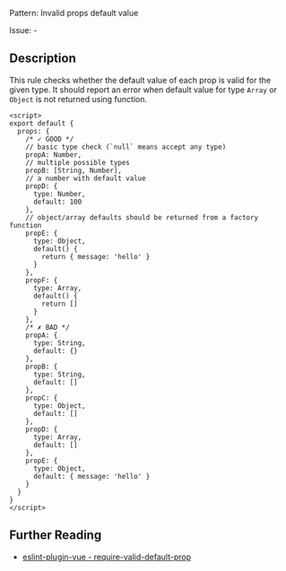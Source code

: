 Pattern: Invalid props default value

Issue: -

## Description

This rule checks whether the default value of each prop is valid for the given type. It should report an error when default value for type `Array` or `Object` is not returned using function.

<eslint-code-block :rules="{'vue/require-valid-default-prop': ['error']}">

```vue
<script>
export default {
  props: {
    /* ✓ GOOD */
    // basic type check (`null` means accept any type)
    propA: Number,
    // multiple possible types
    propB: [String, Number],
    // a number with default value
    propD: {
      type: Number,
      default: 100
    },
    // object/array defaults should be returned from a factory function
    propE: {
      type: Object,
      default() {
        return { message: 'hello' }
      }
    },
    propF: {
      type: Array,
      default() {
        return []
      }
    },
    /* ✗ BAD */
    propA: {
      type: String,
      default: {}
    },
    propB: {
      type: String,
      default: []
    },
    propC: {
      type: Object,
      default: []
    },
    propD: {
      type: Array,
      default: []
    },
    propE: {
      type: Object,
      default: { message: 'hello' }
    }
  }
}
</script>
```

</eslint-code-block>

## Further Reading

* [eslint-plugin-vue - require-valid-default-prop](https://eslint.vuejs.org/rules/require-valid-default-prop.html)
